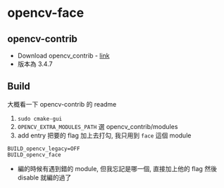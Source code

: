 # opencv-face

## opencv-contrib
- Download opencv_contrib - [link](https://github.com/opencv/opencv_contrib/tree/3.4.7)
- 版本為 3.4.7

## Build
大概看一下 opencv-contrib 的 readme

1. `sudo cmake-gui`
2. `OPENCV_EXTRA_MODULES_PATH` 選 opencv_contrib/modules
3. add entry 把要的 flag 加上去打勾, 我只用到 `face` 這個 module
```
BUILD_opencv_legacy=OFF
BUILD_opencv_face
```
- 編的時候有遇到錯的 module, 但我忘記是哪一個, 直接加上他的 flag 然後 disable 就編的過了
